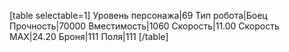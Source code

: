 [table selectable=1]
Уровень персонажа|69
Тип робота|Боец
Прочность|70000
Вместимость|1060
Скорость|11.00
Скорость MAX|24.20
Броня|111
Поля|111
[/table]
